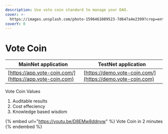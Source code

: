 ```yaml
---
description: Use vote coin standard to manage your DAO.
cover: >-
  https://images.unsplash.com/photo-1596461009523-7d647a4e2399?crop=entropy&cs=srgb&fm=jpg&ixid=MnwxOTcwMjR8MHwxfHNlYXJjaHwzfHx3aXNkb218ZW58MHx8fHwxNjM4NDc2MTY3&ixlib=rb-1.2.1&q=85
coverY: 0
---
```


# Vote Coin

| MainNet application                                     | TestNet application                                       |
| ------------------------------------------------------- | --------------------------------------------------------- |
| [https://app.vote-coin.com/](https://app.vote-coin.com) | [https://demo.vote-coin.com/](https://demo.vote-coin.com) |

Vote Coin Values

1. Auditable results
2. Cost effeciency
3. Knowledge based wisdom

{% embed url="https://youtu.be/D8EMw8ddnyw" %}
Vote Coin in 2 minutes
{% endembed %}
